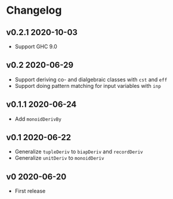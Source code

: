 Changelog
=========

v0.2.1 2020-10-03
-----------------
  - Support GHC 9.0

v0.2   2020-06-29
-----------------
  - Support deriving co- and dialgebraic classes with `cst` and `eff`
  - Support doing pattern matching for input variables with `inp`

v0.1.1 2020-06-24
-----------------
  - Add `monoidDerivBy`

v0.1   2020-06-22
-----------------
  - Generalize `tupleDeriv` to `biapDeriv` and `recordDeriv`
  - Generalize `unitDeriv` to `monoidDeriv`

v0     2020-06-20
-----------------
  - First release
